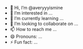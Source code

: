 - 👋 Hi, I’m @averyyyismine
- 👀 I’m interested in ...
- 🌱 I’m currently learning ...
- 💞️ I’m looking to collaborate on ...
- 📫 How to reach me ...
- 😄 Pronouns: ...
- ⚡ Fun fact: ...

<!---
averyyyismine/averyyyismine is a ✨ special ✨ repository because its `README.md` (this file) appears on your GitHub profile.
You can click the Preview link to take a look at your changes.
--->
